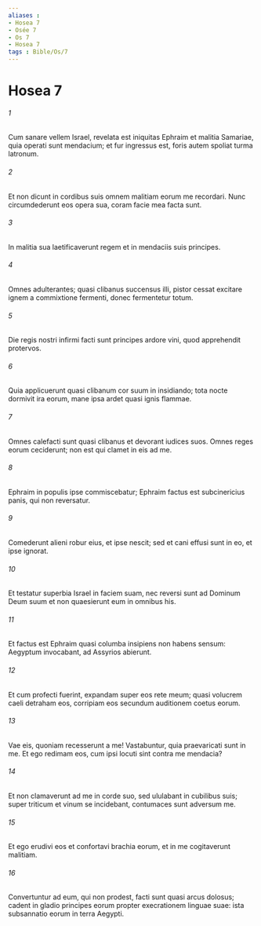 ```yaml
---
aliases : 
- Hosea 7
- Osée 7
- Os 7
- Hosea 7
tags : Bible/Os/7
---
```


# Hosea 7

###### 1
Cum sanare vellem Israel, revelata est iniquitas Ephraim et malitia Samariae, quia operati sunt mendacium; et fur ingressus est, foris autem spoliat turma latronum.
###### 2
Et non dicunt in cordibus suis omnem malitiam eorum me recordari. Nunc circumdederunt eos opera sua, coram facie mea facta sunt.
###### 3
In malitia sua laetificaverunt regem et in mendaciis suis principes.
###### 4
Omnes adulterantes; quasi clibanus succensus illi, pistor cessat excitare ignem a commixtione fermenti, donec fermentetur totum.
###### 5
Die regis nostri infirmi facti sunt principes ardore vini, quod apprehendit protervos.
###### 6
Quia applicuerunt quasi clibanum cor suum in insidiando; tota nocte dormivit ira eorum, mane ipsa ardet quasi ignis flammae.
###### 7
Omnes calefacti sunt quasi clibanus et devorant iudices suos. Omnes reges eorum ceciderunt; non est qui clamet in eis ad me.
###### 8
Ephraim in populis ipse commiscebatur; Ephraim factus est subcinericius panis, qui non reversatur.
###### 9
Comederunt alieni robur eius, et ipse nescit; sed et cani effusi sunt in eo, et ipse ignorat.
###### 10
Et testatur superbia Israel in faciem suam, nec reversi sunt ad Dominum Deum suum et non quaesierunt eum in omnibus his.
###### 11
Et factus est Ephraim quasi columba insipiens non habens sensum: Aegyptum invocabant, ad Assyrios abierunt.
###### 12
Et cum profecti fuerint, expandam super eos rete meum; quasi volucrem caeli detraham eos, corripiam eos secundum auditionem coetus eorum.
###### 13
Vae eis, quoniam recesserunt a me! Vastabuntur, quia praevaricati sunt in me. Et ego redimam eos, cum ipsi locuti sint contra me mendacia?
###### 14
Et non clamaverunt ad me in corde suo, sed ululabant in cubilibus suis; super triticum et vinum se incidebant, contumaces sunt adversum me.
###### 15
Et ego erudivi eos et confortavi brachia eorum, et in me cogitaverunt malitiam.
###### 16
Convertuntur ad eum, qui non prodest, facti sunt quasi arcus dolosus; cadent in gladio principes eorum propter execrationem linguae suae: ista subsannatio eorum in terra Aegypti.

